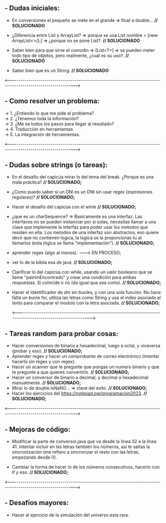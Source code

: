## - Dudas iniciales:

- En conversiones el pequeño se mete en el grande => float a double... **// SOLUCIONADO**

- ¿Diferencia entre List y ArrayList? => porque se usa List<clase envolvente> nombre = [new ArrayList<>();] => ¿porque no se pone List?. **// SOLUCIONADO**

- Saber bien para que sirve el comodin => [List<?>] => se pueden meter todo tipo de objetos, pero realmente, ¿cual es su uso?. **// SOLUCIONADO**

- Saber bien que es un String. **// SOLUCIONADO**

<-------------------------------------------------------------------------------------------------------------->

## - Como resolver un problema:

  -> 1. ¿Entiendo lo que me pide el problema?               
  -> 2. ¿Tenemos toda la información?                        
  -> 3. ¿Me se todos los pasos para llegar al resultado?    
  -> 4. Traducción en herramientas.                           
  -> 5. La integración de herramientas.                     

<-------------------------------------------------------------------------------------------------------------->

## - Dudas sobre strings (o tareas):

- En el desafío del capicúa mirar lo del tema del break. ¿Porque es una mala práctica? **// SOLUCIONADO;**

- ¿Como puedo saber si un DNI es un DNI sin usar regex (expresiones regulares)? **// SOLUCIONADO;**

- Hacer el desafío del capicúa con el while **// SOLUCIONADO;**

- ¿que es un charSequence? => Basicamente es una interfaz. Las interfaces no se pueden instanciar por si solas, necesitas llamar a una clase que implemente la interfaz
  para poder usar los metodos que residen en ella. Los metodos de una interfaz son abstractos, eso quiere decir que no contienen logica, la logica se la proporcionas tu
  al llamarlos (esta lógica se llama "implementación"). **// SOLUCIONADO;**

- aprender regex (algo al menos). ---> EN PROCESO;

- ver lo de la biblia esa de java. **// SOLUCIONADO;**

- Clarificar lo del capicúa con while, usando un valor booleano que se llame "patrónEncontrado" y crear una condición para ambas respuestas. Si coincide o no (da igual
  que sea corto). **// SOLUCIONADO;**

- Hacer el identificador de dni sin bucles, y con una sola función. No hace falta un bucle for, utiliza las letras como String y usa el index asociado al texto para
  comparar el modulo con la letra asociada. **// SOLUCIONADO;**

  <-------------------------------------------------------------------------------------------------------------->

## - Tareas random para probar cosas:

- Hacer conversiones de binario a hexadecimal, luego a octal, y viceversa (probar y eso). **// SOLUCIONADO;**
- Aprender regex y hacer un comprobante de correo electrónico (intentar hacerlo sin regex y con regex). 
- Hacer un scanner que te pregunte que pongas un numero binario y que te pregunte a que quieres convertirlo. **// SOLUCIONADO;**
- Hacer un conversor de binario a decimal, y decimal a hexadecimal manualmente. **// SOLUCIONADO;**
- Mirar lo de double.isNaN()... => clave del exito. **// SOLUCIONADO;**
- Hacer los ejercicios del https://notepad.pw/programacion2023. **// SOLUCIONADO;**

<-------------------------------------------------------------------------------------------------------------->

## - Mejoras de código:

- Modificar la parte de conversor.java que va desde la linea 32 a la linea 41. Intentar incluir en las letras también los números, así te saltas la sincronización (me refiero a sincronizar el resto
  con las letras, empezando desde 0).

- Cambiar la forma de hacer lo de los números consecutivos, hacerlo con if y eso. **// SOLUCIONADO;**

<-------------------------------------------------------------------------------------------------------------->

## - Desafíos mayores:

- Hacer el ejercicio de la simulación del universo esta rara.

